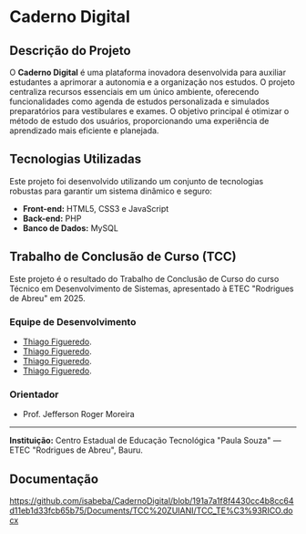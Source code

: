 # Caderno Digital

##  Descrição do Projeto
O **Caderno Digital** é uma plataforma inovadora desenvolvida para auxiliar estudantes a aprimorar a autonomia e a organização nos estudos. 
O projeto centraliza recursos essenciais em um único ambiente, oferecendo funcionalidades como agenda de estudos personalizada e simulados preparatórios para vestibulares e exames.
O objetivo principal é otimizar o método de estudo dos usuários, proporcionando uma experiência de aprendizado mais eficiente e planejada.

##  Tecnologias Utilizadas
Este projeto foi desenvolvido utilizando um conjunto de tecnologias robustas para garantir um sistema dinâmico e seguro:
*   **Front-end:** HTML5, CSS3 e JavaScript
*   **Back-end:** PHP
*   **Banco de Dados:** MySQL

##  Trabalho de Conclusão de Curso (TCC)
Este projeto é o resultado do Trabalho de Conclusão de Curso do curso Técnico em Desenvolvimento de Sistemas, apresentado à ETEC "Rodrigues de Abreu" em 2025.

### **Equipe de Desenvolvimento**
- [Thiago Figueredo](https://github.com/thiagofjau).
-  [Thiago Figueredo](https://github.com/thiagofjau).
- [Thiago Figueredo](https://github.com/thiagofjau).
- [Thiago Figueredo](https://github.com/thiagofjau).

### **Orientador**
*   Prof. Jefferson Roger Moreira

---
**Instituição:** Centro Estadual de Educação Tecnológica "Paula Souza" — ETEC "Rodrigues de Abreu", Bauru.

##  Documentação

https://github.com/isabeba/CadernoDigital/blob/191a7a1f8f4430cc4b8cc64d11eb1d33fcb65b75/Documents/TCC%20ZUIANI/TCC_TE%C3%93RICO.docx

